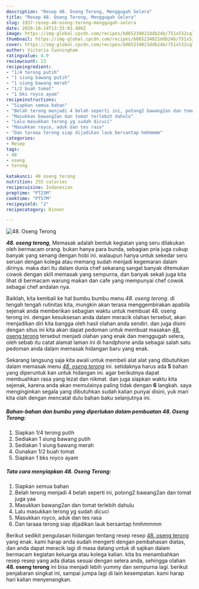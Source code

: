 ```yaml
---
description: "Resep 48. Oseng Terong, Menggugah Selera"
title: "Resep 48. Oseng Terong, Menggugah Selera"
slug: 1937-resep-48-oseng-terong-menggugah-selera
date: 2020-10-14T13:33:03.486Z
image: https://img-global.cpcdn.com/recipes/b865234821ddb24b/751x532cq70/48-oseng-terong-foto-resep-utama.jpg
thumbnail: https://img-global.cpcdn.com/recipes/b865234821ddb24b/751x532cq70/48-oseng-terong-foto-resep-utama.jpg
cover: https://img-global.cpcdn.com/recipes/b865234821ddb24b/751x532cq70/48-oseng-terong-foto-resep-utama.jpg
author: Victoria Cunningham
ratingvalue: 4.9
reviewcount: 13
recipeingredient:
- "1/4 terong putih"
- "1 siung bawang putih"
- "1 siung bawang merah"
- "1/2 buah tomat"
- "1 bks royco ayam"
recipeinstructions:
- "Siapkan semua bahan"
- "Belah terong menjadi 4 belah seperti ini, potong2 bawang2an dan tomat juga yaa"
- "Masukkan bawang2an dan tomat terlebih dahulu"
- "Lalu masukkan terong yg sudah dicuci"
- "Masukkan royco, aduk dan tes rasa"
- "Dan taraaa terong siap dijadikan lauk bersantap hmhmmmm"
categories:
- Resep
tags:
- 48
- oseng
- terong

katakunci: 48 oseng terong 
nutrition: 255 calories
recipecuisine: Indonesian
preptime: "PT23M"
cooktime: "PT57M"
recipeyield: "2"
recipecategory: Dinner

---
```



![48. Oseng Terong](https://img-global.cpcdn.com/recipes/b865234821ddb24b/751x532cq70/48-oseng-terong-foto-resep-utama.jpg)

<b><i>48. oseng terong</i></b>, Memasak adalah bentuk kegiatan yang seru dilakukan oleh bermacam orang. bukan hanya para bunda, sebagian pria juga cukup banyak yang senang dengan hobi ini. walaupun hanya untuk sekedar seru seruan dengan kolega atau memang sudah menjadi kegemaran dalam dirinya. maka dari itu dalam dunia chef sekarang sangat banyak ditemukan cowok dengan skill memasak yang sempurna, dan banyak sekali juga kita lihat di bermacam warung makan dan cafe yang mempunyai chef cowok sebagai chef andalan nya.



Baiklah, kita kembali ke hal bumbu bumbu menu <i>48. oseng terong</i>. di tengah tengah rutinitas kita, mungkin akan terasa menggembirakan apabila sejenak anda memberikan sebagian waktu untuk membuat 48. oseng terong ini. dengan kesuksesan anda dalam meracik olahan tersebut, akan menjadikan diri kita bangga oleh hasil olahan anda sendiri. dan juga disini dengan situs ini kita akan dapat pedoman untuk membuat masakan <u>48. oseng terong</u> tersebut menjadi olahan yang enak dan menggugah selera, oleh sebab itu catat alamat laman ini di handphone anda sebagai salah satu pedoman anda dalam memasak hidangan baru yang enak.


Sekarang langsung saja kita awali untuk membeli alat alat yang dibutuhkan dalam memasak menu <u><i>48. oseng terong</i></u> ini. setidaknya harus ada <b>5</b> bahan yang diperuntuk kan untuk hidangan ini. agar berikutnya dapat membuahkan rasa yang lezat dan nikmat. dan juga siapkan waktu kita sejenak, karena anda akan memulainya paling tidak dengan <b>6</b> langkah. saya menginginkan segala yang dibutuhkan sudah kalian punyai disini, yuk mari kita olah dengan mencatat dulu bahan baku selanjutnya ini.

<!--inarticleads1-->

##### Bahan-bahan dan bumbu yang diperlukan dalam pembuatan 48. Oseng Terong:

1. Siapkan 1/4 terong putih
1. Sediakan 1 siung bawang putih
1. Sediakan 1 siung bawang merah
1. Gunakan 1/2 buah tomat
1. Siapkan 1 bks royco ayam




<!--inarticleads2-->

##### Tata cara menyiapkan 48. Oseng Terong:

1. Siapkan semua bahan
1. Belah terong menjadi 4 belah seperti ini, potong2 bawang2an dan tomat juga yaa
1. Masukkan bawang2an dan tomat terlebih dahulu
1. Lalu masukkan terong yg sudah dicuci
1. Masukkan royco, aduk dan tes rasa
1. Dan taraaa terong siap dijadikan lauk bersantap hmhmmmm




Berikut sedikit pengulasan hidangan tentang resep resep <u>48. oseng terong</u> yang enak. kami harap anda sudah mengerti dengan pembahasan diatas, dan anda dapat meracik lagi di masa datang untuk di sajikan dalam bermacam kegiatan keluarga atau kolega kalian. kita bs menambahkan resep resep yang ada diatas sesuai dengan selera anda, sehingga olahan <b>48. oseng terong</b> ini bisa menjadi lebih yummy dan sempurna lagi. berikut penjabaran singkat ini, sampai jumpa lagi di lain kesempatan. kami harap hari kalian menyenangkan.
